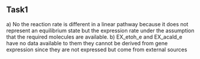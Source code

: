 ## Task1
a) No the reaction rate is different in a linear pathway because it does not represent an equilibrium state but the expression rate under the assumption that the required molecules are available.
b) EX_etoh_e and EX_acald_e have no data available to them they cannot be derived from gene expression since they are not expressed but come from external sources
